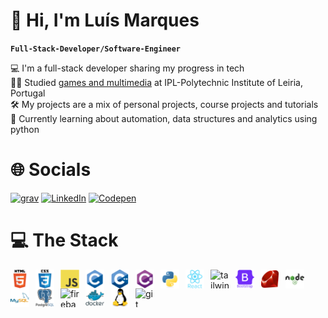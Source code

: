 # 👋 Hi, I'm Luís Marques

**`Full-Stack-Developer/Software-Engineer`**

💻 I'm a full-stack developer sharing my progress in tech<br />
👨‍🎓 Studied [games and multimedia](https://www.ipleiria.pt/en/course/undergraduate-in-games-and-multimedia/) at IPL-Polytechnic Institute of Leiria, Portugal<br />
🛠️ My projects are a mix of personal projects, course projects and tutorials<br />
💭 Currently learning about automation, data structures and analytics using python<br />

# 🌐 Socials 
[![grav](https://img.shields.io/badge/my%20Website-grey?style=for-the-badge&logo=grav)](https://www.luis-marques.com/)
[![LinkedIn](https://img.shields.io/badge/LinkedIn-%230077B5.svg?style=for-the-badge&logo=linkedin&logoColor=white)](https://www.linkedin.com/in/luis-sena-marques/) 
[![Codepen](https://img.shields.io/badge/Codepen-000000?style=for-the-badge&logo=codepen&logoColor=white)](https://codepen.io/lCubosl)

# 💻 The Stack
<img align="left" width="30px" height="30px" style="padding-right:10px" src="https://raw.githubusercontent.com/devicons/devicon/master/icons/html5/html5-original-wordmark.svg" alt="html5"/>
<img align="left" width="30px" height="30px" style="padding-right:10px" src="https://raw.githubusercontent.com/devicons/devicon/master/icons/css3/css3-original-wordmark.svg" alt="css3"/>
<img align="left" width="30px" height="30px" style="padding-right:10px" src="https://raw.githubusercontent.com/devicons/devicon/master/icons/javascript/javascript-original.svg" alt="javascript"/>
<img align="left" width="30px" height="30px" style="padding-right:10px" src="https://raw.githubusercontent.com/devicons/devicon/master/icons/c/c-original.svg" alt="c"/>
<img align="left" width="30px" height="30px" style="padding-right:10px" src="https://raw.githubusercontent.com/devicons/devicon/master/icons/cplusplus/cplusplus-original.svg" alt="cplusplus"/>
<img align="left" width="30px" height="30px" style="padding-right:10px" src="https://raw.githubusercontent.com/devicons/devicon/master/icons/csharp/csharp-original.svg" alt="csharp"/>
<img align="left" width="30px" height="30px" style="padding-right:10px" src="https://raw.githubusercontent.com/devicons/devicon/master/icons/python/python-original.svg" alt="python"/>
<img align="left" width="30px" height="30px" style="padding-right:10px" src="https://raw.githubusercontent.com/devicons/devicon/master/icons/react/react-original-wordmark.svg" alt="react"/>
<img align="left" width="30px" height="30px" style="padding-right:10px" src="https://www.vectorlogo.zone/logos/tailwindcss/tailwindcss-icon.svg" alt="tailwind" width="40" height="40"/>
<img align="left" width="30px" height="30px" style="padding-right:10px" src="https://raw.githubusercontent.com/devicons/devicon/master/icons/bootstrap/bootstrap-plain-wordmark.svg" alt="bootstrap"/>
<img align="left" width="30px" height="30px" style="padding-right:10px" src="https://raw.githubusercontent.com/devicons/devicon/master/icons/ruby/ruby-original.svg" alt="ruby"/>
<img align="left" width="30px" height="30px" style="padding-right:10px" src="https://raw.githubusercontent.com/devicons/devicon/master/icons/nodejs/nodejs-original-wordmark.svg" alt="nodejs"/>
<img align="left" width="30px" height="30px" style="padding-right:10px" src="https://raw.githubusercontent.com/devicons/devicon/master/icons/mysql/mysql-original-wordmark.svg" alt="mysql"/>
<img align="left" width="30px" height="30px" style="padding-right:10px" src="https://raw.githubusercontent.com/devicons/devicon/master/icons/postgresql/postgresql-original-wordmark.svg" alt="postgresql"/>
<img align="left" width="30px" height="30px" style="padding-right:10px" src="https://www.vectorlogo.zone/logos/firebase/firebase-icon.svg" alt="firebase"/>
<img align="left" width="30px" height="30px" style="padding-right:10px" src="https://raw.githubusercontent.com/devicons/devicon/master/icons/docker/docker-original-wordmark.svg" alt="docker"/>
<img align="left" width="30px" height="30px" style="padding-right:10px" src="https://raw.githubusercontent.com/devicons/devicon/master/icons/linux/linux-original.svg" alt="linux"/> 
<img align="left" width="30px" height="30px" style="padding-right:10px" src="https://www.vectorlogo.zone/logos/git-scm/git-scm-icon.svg" alt="git"/>
